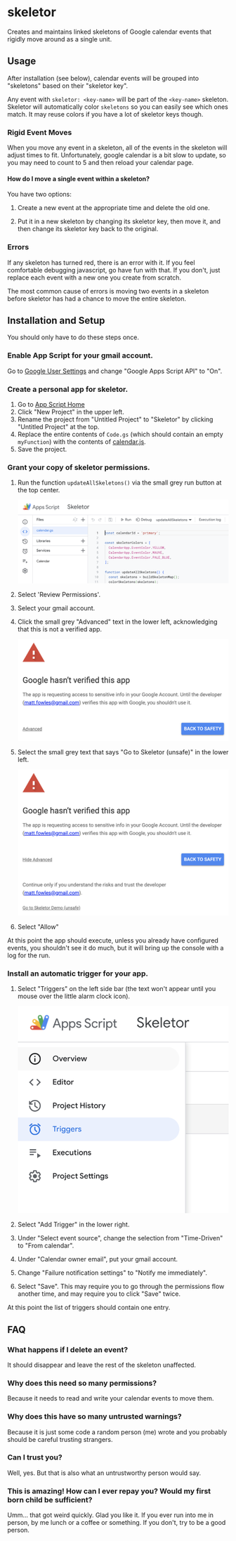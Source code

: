 # skeletor

Creates and maintains linked skeletons of Google calendar events that rigidly
move around as a single unit.

## Usage

After installation (see below), calendar events will be grouped into
"skeletons" based on their "skeletor key".

Any event with `skeletor: <key-name>` will be part of the `<key-name>` skeleton.
Skeletor will automatically color `skeletons` so you can easily see which ones
match.  It may reuse colors if you have a lot of skeletor keys though.

### Rigid Event Moves

When you move any event in a skeleton, all of the events in the skeleton will
adjust times to fit.  Unfortunately, google calendar is a bit slow to update, so
you may need to count to 5 and then reload your calendar page.

#### How do I move a single event within a skeleton?

You have two options:

1. Create a new event at the appropriate time and delete the old one.

1. Put it in a new skeleton by changing its skeletor key, then move
   it, and then change its skeletor key back to the original.

### Errors

If any skeleton has turned red, there is an error with it.  If you feel
comfortable debugging javascript, go have fun with that.  If you don't, just
replace each event with a new one you create from scratch.

The most common cause of errors is moving two events in a skeleton before
skeletor has had a chance to move the entire skeleton.

## Installation and Setup

You should only have to do these steps once.

### Enable App Script for your gmail account.

Go to [Google User Settings](https://script.google.com/home/usersettings) and
change "Google Apps Script API" to "On".

### Create a personal app for skeletor.

1. Go to [App Script Home](https://script.google.com/home)
1. Click "New Project" in the upper left.
1. Rename the project from "Untitled Project" to "Skeletor" by clicking
   "Untitled Project" at the top.
1. Replace the entire contents of `Code.gs` (which should contain an empty
   `myFunction`) with the contents of
   [calendar.js](https://raw.githubusercontent.com/fowles/skeletor/main/calendar.js).
1. Save the project.

### Grant your copy of skeletor permissions.

1. Run the function `updateAllSkeletons()` via the small grey run button at the top center.

   ![Run Button](https://raw.githubusercontent.com/fowles/skeletor/main/docs/run_button.png)

1. Select 'Review Permissions'.

1. Select your gmail account.

1. Click the small grey "Advanced" text in the lower left, acknowledging that
   this is not a verified app.

   ![Unverified App](https://raw.githubusercontent.com/fowles/skeletor/main/docs/unverified_app.png)

1. Select the small grey text that says "Go to Skeletor (unsafe)" in the lower
   left.

   ![Trust Developer](https://raw.githubusercontent.com/fowles/skeletor/main/docs/trust_developer.png)

1. Select "Allow"

At this point the app should execute, unless you already have configured events,
you shouldn't see it do much, but it will bring up the console with a log for
the run.

### Install an automatic trigger for your app.

1. Select "Triggers" on the left side bar (the text won't appear until you mouse
   over the little alarm clock icon).

   ![Triggers](https://raw.githubusercontent.com/fowles/skeletor/main/docs/triggers.png)

1. Select "Add Trigger" in the lower right.

1. Under "Select event source", change the selection from "Time-Driven" to "From
   calendar".

1. Under "Calendar owner email", put your gmail account.

1. Change "Failure notification settings" to "Notify me immediately".

1. Select "Save".  This may require you to go through the permissions flow
   another time, and may require you to click "Save" twice.

At this point the list of triggers should contain one entry.

## FAQ

### What happens if I delete an event?

It should disappear and leave the rest of the skeleton unaffected.

### Why does this need so many permissions?

Because it needs to read and write your calendar events to move them.

### Why does this have so many untrusted warnings?

Because it is just some code a random person (me) wrote and you probably should
be careful trusting strangers.

### Can I trust you?

Well, yes.  But that is also what an untrustworthy person would say.

### This is amazing!  How can I ever repay you?  Would my first born child be sufficient?

Umm... that got weird quickly.  Glad you like it.  If you ever run into me in
person, by me lunch or a coffee or something.  If you don't, try to be a good
person.
